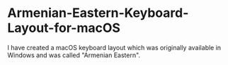 # Armenian-Eastern-Keyboard-Layout-for-macOS
I have created a macOS keyboard layout which was originally available in Windows and was called "Armenian Eastern".
